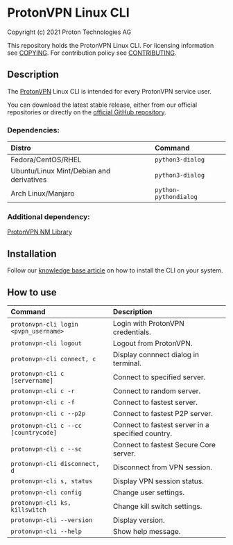 # ProtonVPN Linux CLI

Copyright (c) 2021 Proton Technologies AG

This repository holds the ProtonVPN Linux CLI.
For licensing information see [COPYING](COPYING.md).
For contribution policy see [CONTRIBUTING](CONTRIBUTING.md).

## Description
The [ProtonVPN](https://protonvpn.com) Linux CLI is intended for every ProtonVPN service user.

You can download the latest stable release, either from our official repositories or directly on the [official GitHub repository](https://github.com/ProtonVPN/linux-cli/releases/latest).

### Dependencies:
| **Distro**                              | **Command**                                                                                                     |
|:----------------------------------------|:----------------------------------------------------------------------------------------------------------------|
|Fedora/CentOS/RHEL                       | `python3-dialog` |
|Ubuntu/Linux Mint/Debian and derivatives | `python3-dialog` |
|Arch Linux/Manjaro                       | `python-pythondialog` |

### Additional dependency:
[ProtonVPN NM Library](https://github.com/ProtonVPN/protonvpn-nm-lib)

## Installation
Follow our [knowledge base article](https://protonvpn.com/support/linux-vpn-tool/) on how to install the CLI on your system.

## How to use

| **Command**                           | **Description**                                       |
|:--------------------------------------|:------------------------------------------------------|
|`protonvpn-cli login <pvpn_username>`  | Login with ProtonVPN credentials.                     |
|`protonvpn-cli logout`                 | Logout from ProtonVPN.                                |
|`protonvpn-cli connect, c`             | Display connnect dialog in terminal.                  |
|`protonvpn-cli c [servername]`         | Connect to specified server.                          |
|`protonvpn-cli c -r`                   | Connect to random server.                             |
|`protonvpn-cli c -f`                   | Connect to fastest server.                            |
|`protonvpn-cli c --p2p`                | Connect to fastest P2P server.                        |
|`protonvpn-cli c --cc [countrycode]`   | Connect to fastest server in a specified country.     |
|`protonvpn-cli c --sc`                 | Connect to fastest Secure Core server.                |
|`protonvpn-cli disconnect, d`          | Disconnect from VPN session.                          |
|`protonvpn-cli s, status`              | Display VPN session status.                           |
|`protonvpn-cli config`                 | Change user settings.                                 |
|`protonvpn-cli ks, killswitch`         | Change kill switch settings.                          |
|`protonvpn-cli --version`              | Display version.                                      |
|`protonvpn-cli --help`                 | Show help message.                                    |

